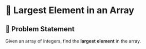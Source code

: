 
# 🔹 Largest Element in an Array

## 📜 Problem Statement
Given an array of integers, find the **largest element** in the array.

